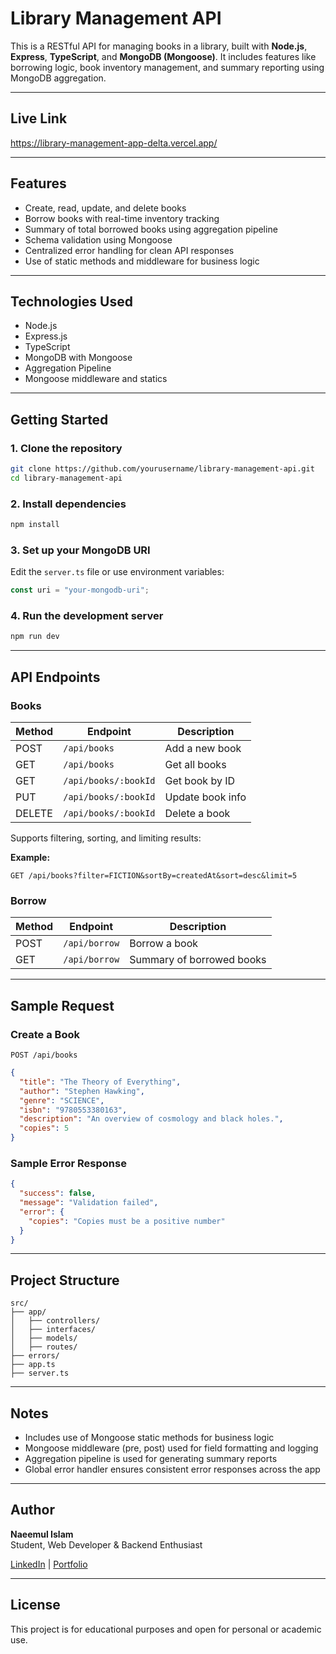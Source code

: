 # Library Management API

This is a RESTful API for managing books in a library, built with **Node.js**, **Express**, **TypeScript**, and **MongoDB (Mongoose)**. It includes features like borrowing logic, book inventory management, and summary reporting using MongoDB aggregation.


---

## Live Link
https://library-management-app-delta.vercel.app/

---

## Features

- Create, read, update, and delete books
- Borrow books with real-time inventory tracking
- Summary of total borrowed books using aggregation pipeline
- Schema validation using Mongoose
- Centralized error handling for clean API responses
- Use of static methods and middleware for business logic

---

## Technologies Used

- Node.js
- Express.js
- TypeScript
- MongoDB with Mongoose
- Aggregation Pipeline
- Mongoose middleware and statics

---

## Getting Started

### 1. Clone the repository

```bash
git clone https://github.com/yourusername/library-management-api.git
cd library-management-api
```

### 2. Install dependencies

```bash
npm install
```

### 3. Set up your MongoDB URI

Edit the `server.ts` file or use environment variables:

```typescript
const uri = "your-mongodb-uri";
```

### 4. Run the development server

```bash
npm run dev
```

---

## API Endpoints

### Books

| Method | Endpoint | Description |
|--------|----------|-------------|
| POST | `/api/books` | Add a new book |
| GET | `/api/books` | Get all books |
| GET | `/api/books/:bookId` | Get book by ID |
| PUT | `/api/books/:bookId` | Update book info |
| DELETE | `/api/books/:bookId` | Delete a book |

Supports filtering, sorting, and limiting results:

**Example:**
```
GET /api/books?filter=FICTION&sortBy=createdAt&sort=desc&limit=5
```

### Borrow

| Method | Endpoint | Description |
|--------|----------|-------------|
| POST | `/api/borrow` | Borrow a book |
| GET | `/api/borrow` | Summary of borrowed books |

---

## Sample Request

### Create a Book

```http
POST /api/books
```

```json
{
  "title": "The Theory of Everything",
  "author": "Stephen Hawking",
  "genre": "SCIENCE",
  "isbn": "9780553380163",
  "description": "An overview of cosmology and black holes.",
  "copies": 5
}
```

### Sample Error Response

```json
{
  "success": false,
  "message": "Validation failed",
  "error": {
    "copies": "Copies must be a positive number"
  }
}
```

---

## Project Structure

```
src/
├── app/
│   ├── controllers/
│   ├── interfaces/
│   ├── models/
│   ├── routes/
├── errors/
├── app.ts
├── server.ts
```

---

## Notes

- Includes use of Mongoose static methods for business logic
- Mongoose middleware (pre, post) used for field formatting and logging
- Aggregation pipeline is used for generating summary reports
- Global error handler ensures consistent error responses across the app

---

## Author

**Naeemul Islam**  
Student, Web Developer & Backend Enthusiast

[LinkedIn](https://linkedin.com/in/your-profile) | [Portfolio](https://your-portfolio.com)

---

## License

This project is for educational purposes and open for personal or academic use.

